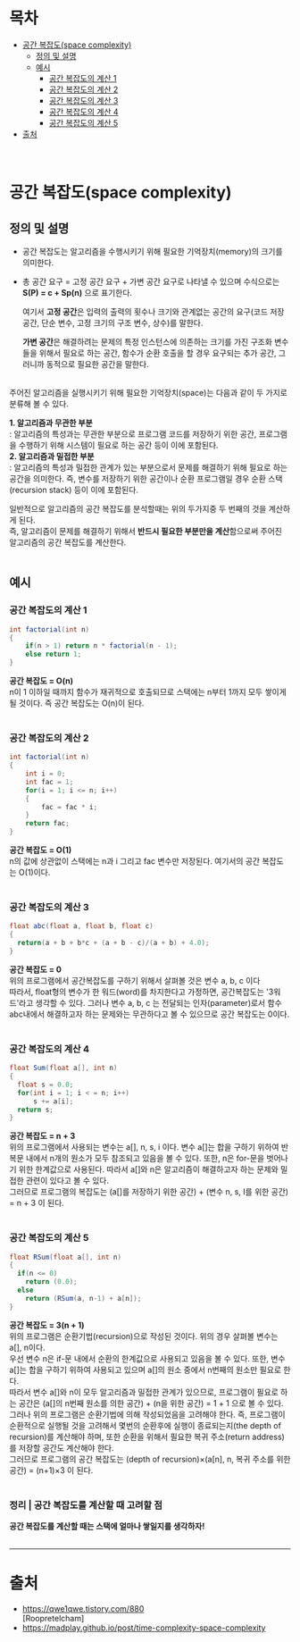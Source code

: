 # 목차
* [공간 복잡도(space complexity)](#공간-복잡도space-complexity)
    + [정의 및 설명](#정의-및-설명)
    + [예시](#예시)
        - [공간 복잡도의 계산 1](#공간-복잡도의-계산-1)
        - [공간 복잡도의 계산 2](#공간-복잡도의-계산-2)
        - [공간 복잡도의 계산 3](#공간-복잡도의-계산-3)
        - [공간 복잡도의 계산 4](#공간-복잡도의-계산-4)
        - [공간 복잡도의 계산 5](#공간-복잡도의-계산-5)
* [출처](#출처)
<br><br><br>


# 공간 복잡도(space complexity)
## 정의 및 설명
* 공간 복잡도는 알고리즘을 수행시키기 위해 필요한 기억장치(memory)의 크기를 의미한다.

* 총 공간 요구 = 고정 공간 요구 + 가변 공간 요구로 나타낼 수 있으며 수식으로는 **S(P) = c + Sp(n)** 으로 표기한다.

    여기서 **고정 공간**은 입력의 출력의 횟수나 크기와 관계없는 공간의 요구(코드 저장 공간, 단순 변수, 고정 크기의 구조 변수, 상수)를 말한다.

    **가변 공간**은 해결하려는 문제의 특정 인스턴스에 의존하는 크기를 가진 구조화 변수들을 위해서 필요로 하는 공간, 함수가 순환 호출을 할 경우 요구되는 추가 공간, 그러니까 동적으로 필요한 공간을 말한다.
<br><br>

주어진 알고리즘을 실행시키기 위해 필요한 기억장치(space)는 다음과 같이 두 가지로 분류해 볼 수 있다.

**1. 알고리즘과 무관한 부분**<br>
: 알고리즘의 특성과는 무관한 부분으로 프로그램 코드를 저장하기 위한 공간, 프로그램을 수행하기 위해 시스템이 필요로 하는 공간 등이 이에 포함된다.<br>
**2. 알고리즘과 밀접한 부분**<br>
: 알고리즘의 특성과 밀접한 관계가 있는 부분으로서 문제를 해결하기 위해 필요로 하는 공간을 의미한다. 즉, 변수를 저장하기 위한 공간이나 순환 프로그램일 경우 순환 스택(recursion stack) 등이 이에 포함된다.

일반적으로 알고리즘의 공간 복잡도를 분석할때는 위의 두가지중 두 번째의 것을 계산하게 된다.<br>
즉, 알고리즘이 문제를 해결하기 위해서 **반드시 필요한 부분만을 계산**함으로써 주어진 알고리즘의 공간 복잡도를 계산한다.
<br><br>

## 예시
### 공간 복잡도의 계산 1
```java
int factorial(int n)
{
    if(n > 1) return n * factorial(n - 1);
    else return 1;
}
```
**공간 복잡도 = O(n)**<br>
n이 1 이하일 때까지 함수가 재귀적으로 호출되므로 스택에는 n부터 1까지 모두 쌓이게 될 것이다. 즉 공간 복잡도는 O(n)이 된다.
<br><br>

### 공간 복잡도의 계산 2
```java
int factorial(int n)
{
    int i = 0;
    int fac = 1;
    for(i = 1; i <= n; i++)
    {
        fac = fac * i;
    }
    return fac;
}
```
**공간 복잡도 = O(1)**<br>
n의 값에 상관없이 스택에는 n과 i 그리고 fac 변수만 저장된다. 여기서의 공간 복잡도는 O(1)이다.
<br><br>

### 공간 복잡도의 계산 3
```java
float abc(float a, float b, float c)
{
  return(a + b + b*c + (a + b - c)/(a + b) + 4.0);
}
```
**공간 복잡도 = 0**<br>
위의 프로그램에서 공간복잡도를 구하기 위해서 살펴볼 것은 변수 a, b, c 이다<br>
따라서, float형의 변수가 한 워드(word)를 차지한다고 가정하면, 공간복잡도는 '3워드'라고 생각할 수 있다. 그러나 변수 a, b, c 는 전달되는 인자(parameter)로서 함수 abc내에서 해결하고자 하는 문제와는 무관하다고 볼 수 있으므로 공간 복잡도는 0이다.
<br><br>

### 공간 복잡도의 계산 4
```java
float Sum(float a[], int n)
{
  float s = 0.0;
  for(int i = 1; i < = n; i++)
      s += a[i];
  return s;
}
```
**공간 복잡도 = n + 3**<br>
위의 프로그램에서 사용되는 변수는 a[], n, s, i 이다. 변수 a[]는 합을 구하기 위하여 반복문 내에서 n개의 원소가 모두 참조되고 있음을 볼 수 있다. 또한, n은 for-문을 벗어나기 위한 한계값으로 사용된다. 따라서 a[]와 n은 알고리즘이 해결하고자 하는 문제와 밀접한 관련이 있다고 볼 수 있다.<br>
그러므로 프로그램의 복잡도는 (a[]를 저장하기 위한 공간) + (변수 n, s, I를 위한 공간) = n + 3 이 된다.
<br><br>

### 공간 복잡도의 계산 5
```java
float RSum(float a[], int n)
{
  if(n <= 0)
    return (0.0);
  else
    return (RSum(a, n-1) + a[n]);
}
```
**공간 복잡도 = 3(n + 1)**<br>
위의 프로그램은 순환기법(recursion)으로 작성된 것이다. 위의 경우 살펴볼 변수는 a[], n이다.<br>
우선 변수 n은 if-문 내에서 순환의 한계값으로 사용되고 있음을 볼 수 있다. 또한, 변수 a[]는 합을 구하기 위하여 사용되고 있으며 a[]의 원소 중에서 n번째의 원소만 필요로 한다.<br>
따라서 변수 a[]와 n이 모두 알고리즘과 밀접한 관계가 있으므로, 프로그램이 필요로 하는 공간은 (a[]의 n번째 원소를 의한 공간) + (n을 위한 공간) = 1 + 1 으로 볼 수 있다.<br>
그러나 위의 프로그램은 순환기법에 의해 작성되었음을 고려해야 한다. 즉, 프로그램이 순환적으로 실행될 것을 고려해서 몇번의 순환후에 실행이 종료되는지(the depth of recursion)를 계산해야 하며, 또한 순환을 위해서 필요한 복귀 주소(return address)를 저장할 공간도 계산해야 한다.<br>
그러므로 프로그램의 공간 복잡도는 (depth of recursion)×(a[n], n, 복귀 주소를 위한 공간) = (n+1)×3 이 된다.
<br><br>

### 정리 | 공간 복잡도를 계산할 때 고려할 점
**공간 복잡도를 계산할 때는 스택에 얼마나 쌓일지를 생각하자!**
<br><br>


















---
# 출처
* https://qwe1qwe.tistory.com/880<br>
[Roopretelcham]
* https://madplay.github.io/post/time-complexity-space-complexity
